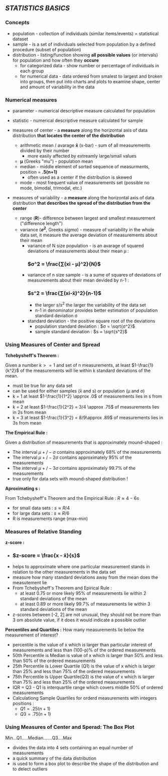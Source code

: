 ## _**STATISTICS BASICS**_

### **Concepts**

* population - collection of individuals (similar items/events) = statistical dataset
* sample - is a set of individuals selected from population by a defined procedure (subset of population)
* distribution - listing/function showing **all possible values** (or intervals) for population and how often they **occure** 
    * for categorized data - show number or percentage of individuals in each group 
    * for numerical data - data ordered from smalest to largest and broken into groups, then put into charts and plots to examine shape, center and amount of variability in the data

### **Numerical measures**

* parameter - numerical descriptive measure calculated for population
* statistic - numerical descriptive measure calculated for sample

* measures of center - a **measure** along the horizontal axis of data distribution **that locates the center of the distribution**
  * arithmetic mean / avarage **x̄** (x-bar) - sum of all measurements divided by their number
    * more easily affected by extreamly large/small values
  * **μ** (Greeks "mu") - population mean
  * median - middle element of sorted sequence of measurments, position = **.5(n+1)**
    * often used as a center if the distribution is skewed
  * mode - most frequent value of measurements set (possible no mode, bimodal, trimodal, etc.)

* measures of variability - a **measure** along the horizontal axis of data distribution **that describes the spread of the distribution from the center** 
  * range (**R**)- difference between largest and smallest measurement ("difference length")
  * variance (**$σ^2$**, Greeks *sigma*) -  measure of variability in the whole data set, it measure the average deviation of measurements about their mean
    * variance of N size population - is an avarage of squared deviations of measurements about their mean μ :
       ### $σ^2 = \frac{∑(xi - μ)^2}{N}$
    * variance of n size sample - is a sume of squares of deviations of measurements about their mean devided by n-1 :
       ### $s^2 = \frac{∑(xi-x̄)^2}{n-1}$ 
      * the larger $s/s^2$ the larger the variability of the data set
      * n-1 in denominator provides better estimation of population standard deviation σ 
    * standard deviation - the positive square root of the deviations
      * population standard deviation : $σ = \sqrt{σ^2}$
      * sample standard deviation : $s = \sqrt{s^2}$

### **Using Measures of Center and Spread**

**Tchebysheff's Theorem :**

  Given a number $k >= 1$ and set of n measurements, at least $1-\frac{1}{k^2}$ of the measurements will lie within k standard deviations of the mean.
  * must be true for any data set
  * can be used for either samples (x̄ and s) or population (μ and σ)
  * k = 1 at least $1-\frac{1}{1^2} \approx .0$ of measurements lies in s from mean
  * k = 2 at least $1-\frac{1}{2^2} = 3/4 \approx .75$ of measurements lies in 2s from mean
  * k = 3 at least $1-\frac{1}{3^2} = 8/9\approx .89$ of measurements lies in 3s from mean

**The Empirical Rule :**

  Given a distribution of measurements that is approximately mound-shaped : 
  * The interval $μ +/- σ$ contains approximately 68% of the measurements
  * The interval $μ +/- 2σ$ contains approximately 95% of the measurements
  * The interval $μ +/- 3σ$ contains approximately 99.7% of the measurements 
  * true only for data sets with mound-shaped distribution !

**Aproximating s :**
  
  From Tchebysheff's Theorem and the Empirical Rule : $R \approx 4-6 s$
  * for small data sets : $s \approx R/4$
  * for large data sets : $s \approx R/6$ 
  * R is measurements range (max-min)

### **Measures of Relative Standing**

**z-score :**
* ### $z-score = \frac{x - x̄}{s}$
* helps to approximate where one particular measurement stands in relation to the other measurements in the data set
* measure how many standard deviations away from the mean does the measutement lie
* From Tchebysheff's Theorem and Epirical Rule :
  * at least 0.75 or more likely 95% of measurements lie within 2 standard deviations of the mean
  * at least 0.89 or more likely 99.7% of measurements lie within 3 standard deviations of the mean
* z-scores between [-2, 2] are not unusual, they should not be more than 3 om absolute value, if it does it would indicate a possible outlier

**Percentiles and Quartiles :**
How many measurements lie below the measurement of interest?
* percentile is the value of x which is larger than particular interest of measurements and less than (100-p)% of the ordered measurements
* 50th Percentile is Median is value of x which is larger than 50% and less than 50% of the ordered measurements
* 25th Percentile is Lower Quartile (Q1) is the value of x which is larger than 25% and less than 75% of the ordered measurements
* 75th Percentile is Upper Quartile(Q3) is the value of x which is larger than 75% and less than 25% of the ordered measurements
* IQR = Q3 - Q1 is interquartile range which covers middle 50% of ordered measurements
* Calculationg Sample Quartiles for orderd measurements with integers positions :
  * $Q1 = .25(n+1)$
  * $Q3 = .75(n+1)$

### **Using Measures of Center and Sperad: The Box Plot**

Min...Q1.....Median.......Q3....Max

* divides the data into 4 sets containing an equal number of measurements
* a quick summary of the data distribution
* is used to form a box plot to describe the shape of the distribution and to delect outliers